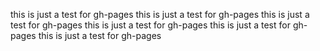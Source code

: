 this is just a test for gh-pages
this is just a test for gh-pages
this is just a test for gh-pages
this is just a test for gh-pages
this is just a test for gh-pages
this is just a test for gh-pages
